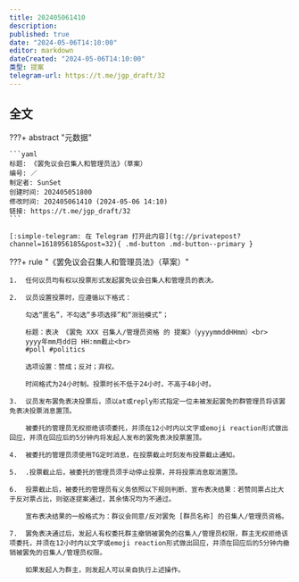 ```yaml
---
title: 202405061410
description:
published: true
date: "2024-05-06T14:10:00"
editor: markdown
dateCreated: "2024-05-06T14:10:00"
类型: 提案
telegram-url: https://t.me/jgp_draft/32
---
```


## 全文

???+ abstract "元数据"

    ```yaml
    标题: 《罢免议会召集人和管理员法》（草案）
    编号: ／
    制定者: SunSet
    创建时间: 202405051800
    修改时间: 202405061410 (2024-05-06 14:10)
    链接: https://t.me/jgp_draft/32
    ```

    [:simple-telegram: 在 Telegram 打开此内容](tg://privatepost?channel=1618956185&post=32){ .md-button .md-button--primary }

???+ rule "《罢免议会召集人和管理员法》（草案）"

    1.  任何议员均有权以投票形式发起罢免议会召集人和管理员的表决。

    2.  议员设置投票时，应遵循以下格式：

        勾选“匿名”，不勾选“多项选择”和“测验模式”；

        标题：表决 《罢免 XXX 召集人/管理员资格 的 提案》（yyyymmddHHmm）<br>
        yyyy年mm月dd日 HH:mm截止<br>
        #poll #politics

        选项设置：赞成；反对；弃权。

        时间格式为24小时制。投票时长不低于24小时，不高于48小时。

    3.  议员发布罢免表决投票后，须以at或reply形式指定一位未被发起罢免的群管理员将该罢免表决投票消息置顶。

        被委托的管理员无权拒绝该项委托，并须在12小时内以文字或emoji reaction形式做出回应，并须在回应后的5分钟内将发起人发布的罢免表决投票置顶。

    4.  被委托的管理员须使用TG定时消息，在投票截止时刻发布投票截止通知。

    5.  .投票截止后，被委托的管理员须手动停止投票，并将投票消息取消置顶。

    6.  投票截止后，被委托的管理员有义务依照以下规则判断、宣布表决结果：若赞同票占比大于反对票占比，则驱逐提案通过，其余情况均为不通过。

        宣布表决结果的一般格式为：群议会同意/反对罢免 [群员名称] 的召集人/管理员资格。

    7.  罢免表决通过后，发起人有权委托群主撤销被罢免的召集人/管理员权限，群主无权拒绝该项委托，并须在12小时内以文字或emoji reaction形式做出回应，并须在回应后的5分钟内撤销被罢免的召集人/管理员权限。

        如果发起人为群主，则发起人可以亲自执行上述操作。
